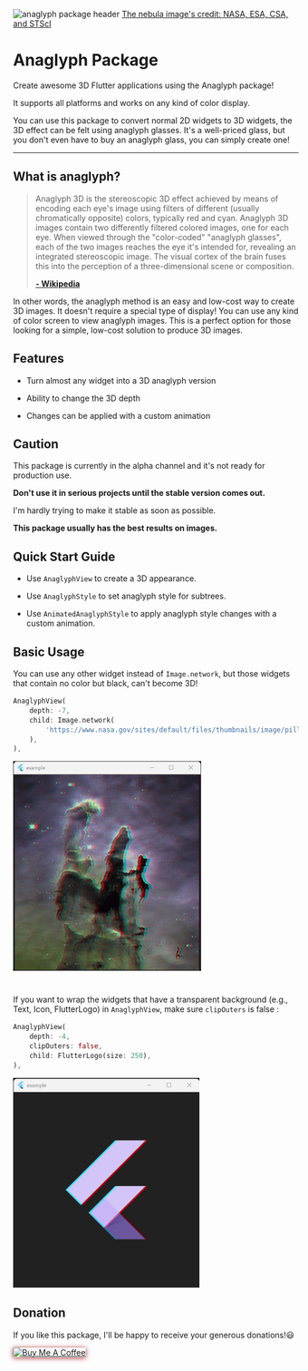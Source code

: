 ![anaglyph package header](https://user-images.githubusercontent.com/61120718/212234454-8b3105ba-66bc-4bc3-a539-1907417a1cf4.png)
[The nebula image's credit: NASA, ESA, CSA, and STScI](https://www.nasa.gov/image-feature/goddard/2022/nasa-s-webb-reveals-cosmic-cliffs-glittering-landscape-of-star-birth)

# Anaglyph Package

Create awesome 3D Flutter applications using the Anaglyph package!  

It supports all platforms and works on any kind of color display.  

You can use this package to convert normal 2D widgets to 3D widgets, the 3D effect can be felt using anaglyph glasses. It's a well-priced glass, but you don't even have to buy an anaglyph glass, you can simply create one!  

-------

## What is anaglyph?

> Anaglyph 3D is the stereoscopic 3D effect achieved by means of encoding each eye's image using filters of different (usually chromatically opposite) colors, typically red and cyan. Anaglyph 3D images contain two differently filtered colored images, one for each eye. When viewed through the "color-coded" "anaglyph glasses", each of the two images reaches the eye it's intended for, revealing an integrated stereoscopic image. The visual cortex of the brain fuses this into the perception of a three-dimensional scene or composition.
> 
> [**\- Wikipedia**](https://en.wikipedia.org/wiki/Anaglyph_3D)

In other words, the anaglyph method is an easy and low-cost way to create 3D images. It doesn't require a special type of display! You can use any kind of color screen to view anaglyph images. This is a perfect option for those looking for a simple, low-cost solution to produce 3D images.

## Features

- Turn almost any widget into a 3D anaglyph version

- Ability to change the 3D depth

- Changes can be applied with a custom animation

## Caution

This package is currently in the alpha channel and it's not ready for production use.  

**Don't use it in serious projects until the stable version comes out.**  

I'm hardly trying to make it stable as soon as possible.  

**This package usually has the best results on images.**

## Quick Start Guide

- Use `AnaglyphView` to create a 3D appearance.  

- Use `AnaglyphStyle` to set anaglyph style for subtrees.  

- Use `AnimatedAnaglyphStyle` to apply anaglyph style changes with a custom animation.  

## Basic Usage

You can use any other widget instead of `Image.network`, but those widgets that contain no color but black, can't become 3D!

```dart
AnaglyphView(
    depth: -7,
    child: Image.network(
        'https://www.nasa.gov/sites/default/files/thumbnails/image/pillars_of_creation.jpg',
    ),
),
```

<img src="https://raw.githubusercontent.com/amir-msh/anaglyph/main/screenshots/nebula-readme-example-min.png" alt="Flutter logo output" height="370" width="auto">

#

If you want to wrap the widgets that have a transparent background (e.g., Text, Icon, FlutterLogo) in `AnaglyphView`, make sure `clipOuters` is false :

```dart
AnaglyphView(
    depth: -4,
    clipOuters: false,
    child: FlutterLogo(size: 250),
),
```

<img src="https://raw.githubusercontent.com/amir-msh/anaglyph/main/screenshots/flutter-logo-readme-example-min.png" alt="Flutter logo output" height="370" width="auto">

## Donation

If you like this package, I'll be happy to receive your generous donations!😃  

<a href="https://www.buymeacoffee.com/amirmsh" target="_blank"><img src="https://cdn.buymeacoffee.com/buttons/default-orange.png" alt="Buy Me A Coffee" style="box-shadow: 0px 1px 9px brown;" height="auto" width="210"></a>